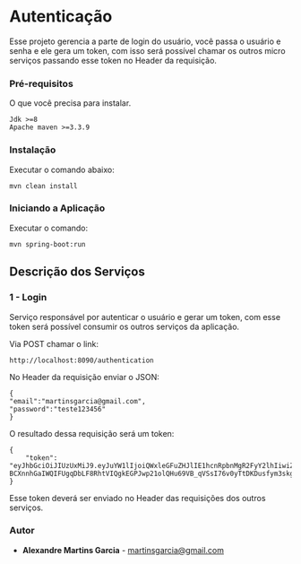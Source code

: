 # Autenticação

Esse projeto gerencia a parte de login do usuário, você passa o usuário e senha e ele gera um token, com isso será possível chamar os outros micro serviços passando esse token no Header da requisição.


### Pré-requisitos

O que você precisa para instalar.

```
Jdk >=8
Apache maven >=3.3.9
```

### Instalação

Executar o comando abaixo:

```
mvn clean install 
```

### Iniciando a Aplicação

Executar o comando:

```
mvn spring-boot:run
```

## Descrição dos Serviços

### 1 - Login
Serviço responsável por autenticar o usuário e gerar um token, com esse token será possível consumir os outros serviços da aplicação.

Via POST chamar o link:

```
http://localhost:8090/authentication
```

No Header da requisição enviar o JSON:

```
{
"email":"martinsgarcia@gmail.com",
"password":"teste123456"
}
```

O resultado dessa requisição será um token:
```
{
    "token": "eyJhbGciOiJIUzUxMiJ9.eyJuYW1lIjoiQWxleGFuZHJlIE1hcnRpbnMgR2FyY2lhIiwiZXhwIjoxNTI0NTc0NjE3LCJlbWFpbCI6Im1hcnRpbnNnYXJjaWFAZ21haWwuY29tIn0.UXhhbCD3NRM22-BCXnnhGaIWQIFUgqDbLF8RhtVIQgkEGPJwp21olQHu69VB_qVSsI76v0yTtDKDusfym3skgg"
}
```

Esse token deverá ser enviado no Header das requisições dos outros serviços.

### Autor

* **Alexandre Martins Garcia** - martinsgarcia@gmail.com
